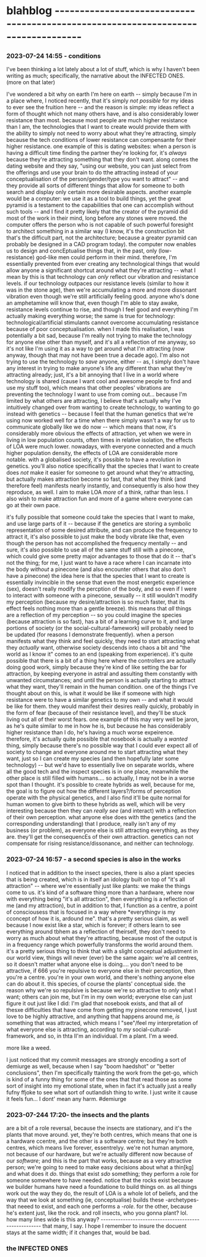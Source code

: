 # blahblog ---------------------------------------------------------------------------------

### 2023-07-24 14:55 - conditions

I've been thinking a lot lately about a lot of stuff, which is why I haven't been writing as much; specifically, the narrative about the INFECTED ONES. (more on that later)

I've wondered a bit why on earth I'm here on earth -- simply because I'm in a place where, I noticed recently, that it's simply *not possible* for my ideas to ever see the fruition here -- and the reason is simple: my ideas reflect a form of thought which not many others have, and is also considerably lower resistance than most.
  because most people are much higher resistance than I am, the technologies that I want to create would provide them with the ability to simply not need to worry about what they're attracting, simply because the tech conditions of lower resistance can compensante for their higher resistance.
    one example of this is dating websites: when a person is having a difficult time finding the partner they're looking for, it's *always* because they're attracting something that they don't want. along comes the dating website and they say, "using our website, you can just select from the offerings and use your brain to do tthe attracting instead of your conceptualisation of the person/gender/type you want to attract" -- and they provide all sorts of different things that allow for someone to both search and display only certain more desirable aspects.
    another example would be a computer: we use it as a tool to build things, yet the great pyramid is a testament to the capabilities that one can accomplish without such tools -- and I find it pretty likely that the creator of the pyramid did most of the work in their mind, long before any stones were moved. the computer offers the person who is not capable of such powerful foresight to architect something in a similar way (I know, it's the construction bit that's the difficult part, not the architecture; because a greater pyramid can probably be designed in a CAD program today). the computer now enables us to design and concEptualise things that, in the past, only (low-resistance) god-like men could perform in their mind.
  therefore, I'm essentially prevented from ever creating any technological things that would allow anyone a significant shortcut around what they're attracting -- what I mean by this is that technology can *only* reflect our vibration and resistance levels. if our technology outpaces our resistance levels (similar to how it was in the stone age), then we're accumulating a more and more dissonant vibration even though we're still artificially feeling good.
    anyone who's done an amphetamine will know that, even though I'm able to stay awake, resistance levels continue to rise, and though I feel good and everything I'm actually making everything worse; the same is true for technology: technological/artificial stimulants cannot overcome accumulating resistance because of poor conceptualisation.
when I made this realisation, I was potentially a bit sad, because I'm really not trying to make the technology for anyone else other than myself, and it's all a reflection of me anyway, so it's not like I'm using it as a way to get around what I'm attracting (now anyway, though that may not have been true a decade ago). I'm also not trying to use the technology to *save* anyone, either -- as, I simply don't have any interest in trying to make anyone's life any different than what they're attracting already; just, it's a bit annoying that I live in a world where technology is shared (cause I want cool and awesome people to find and use my stuff too), which means that other peoples' vibrations are preventing the technology I want to use from coming out...
  because I'm limited by what others are attracting, I believe that's actually why I've intuitively changed over from wanting to create technology, to wanting to go instead with genetics -- because I feel that the human genetics that we're using now worked well for a time when there simply wasn't a way for us to communicate globally like we do now -- which means that now, it's considerably more obvious the effects of attraction, yet when we were in living in low population counts, often times in relative isolation, the effects of LOA were much lower. nowadays, with everyone connected and a much higher population density, the effects of LOA are considerable more notable. with a globalised society, it's possible to have a revolution in genetics.
    you'll also notice specificallly that the species that I want to create does *not* make it easier for someone to get around what they're attracting, but actually makes attraction become so fast, that what they think (and therefore feel) manifests nearly instantly, and consequently is also how they reproduce, as well.
    I aim to make LOA *more* of a think, rathar than less. I also wish to make attraction fun and more of a game where everyone can go at their own pace.

it's fully possible that someone could take the species that I want to make, and use large parts of it -- because if the genetics are storing a symbolic representation of some desired attribute, and can produce the frequency to attract it, it's also possible to just make the body vibrate like that, even though the person has not accomplished the frequency mentally -- and sure, it's also possible to use all of the same stuff still with a pinecone, which could give some pretty major advantages to those that do it -- that's not the thing; for me, I just want to have a race where I can incarnate into the body *without* a pinecone (and also encounter others that also don't have a pinecone)
  the idea here is that the species that I want to create is essentially invincible in the sense that even the most energetic experience (sex), doesn't really modify the percption of the body, and so even if I were to interact with someone with a pinecone, sexually -- it still wouldn't modify my perception (because my desire/attraction is so much faster, that its effect feels nothing more than a gentle breeze).
    this means that *all* things are a reflection of my perception -- so you could imagine the species (because attraction is so fast), has a bit of a learning curve to it, and large portions of society (or the social-cultural-famework) will probably need to be updated (for reasons I demonstrate frequently).
      when a person manifests what they think and feel quickly, they need to start attracting what they *actually* want, otherwise society descends into chaos a bit and "the world as I know it" comes to an end (speaking from experience).
        it's quite possible that there is a bit of a thing here where the controllers are actually doing good work, simply because they're kind of like setting the bar for attraction, by keeping everyone in astral and assulting them constantly with unwanted circumstances; and until the person is actually starting to attract what they want, they'll remain in the human condition.
      one of the things I've thought about on this, is what it would be like if someone with high resistance were to have a similar genetics to my own -- and what it would be like for them. they would manifest their desires really quickly, probably in the form of fear (because of their resistance level), and they'll be stuck living out all of their worst fears.
        one example of this may very well be jaron, as he's quite similar to me in how he is, but because he has considerably higher resistance than I do, he's having a much worse expeirence.
    therefore, it's actually quite possible that nosebook is actually a *wanted* thing, simply because there's no possible way that I could ever expect all of society to change and everyone around me to start attracting what they want, just so I can create my species (and then hopefully later some technology) -- but we'd have to essentially live on separate worlds, where all the good tech and the inspect species is in one place, meanwhile the other place is still filled with humans.... so actually, I may not be in a worse spot than I thought.
  it's possible to create hybrids as well, because for me, the goal is to figure out how the different layers?/forms of perception operate with the physical genetics, and I also find it'll be quite normal for human women to give birth to these hybrids as well, which will be very interesting because then they can *really see* (and interact) with a reflection of their own perception.
what anyone else does with tthe genetics (and the corresponding understanding) that I produce, really isn't any of my business (or problem), as everyone else is still attracting everything, as they are. they'll get the consequencEs of their own attraction. genetics can not compensate for rising resistance/dissonance, and neither can technology.

### 2023-07-24 16:57 - a second species is also in the works

I noticed that in addition to the insect species, there is also a plant species that is being created, which is in itself an idology built on top of "it's all attraction" -- where we're essentially just like plants: we make the things come to us.
it's kind of a software thing more than a hardware, where now with everything being "it's all attraction", then everytthing is a reflection of me (and my attraction), but in addition to that, I function as a centre, a point of consciousess that is focused in a way where *everythingv is my cconcept of how it is, ardound me".
that's a pretty serious claim, as well because I now exist like a star, which is forever; if others learn to see everything around tbhem as a reflection of theirself, they don't need to worry as much about what they're attracting, because most of the output is in a frequency range which powerfully transforms the world around them. it's a pretty serious thing to think that with a slight conceptual adjustment in our world view, things will never (ever) be the same again: we're all centres, so it doesn't matter what anyone else is doing.... you don't need to be attractive, if 666 you're repulsive to everyone else in their perception, then you're a centre. you're in your own world, and there's nothing anyone else can do about it.
this species, of course the plants' conceptual side.
the reason why we're so repulsive is because we're so attractive to *only* what I want; others can join me, but I'm in my own world; everyone else can just figure it out just like I did: I'm glad that nosebook exists, and that all of thesxe difficulties that have come from getting my pinecone removed, I just love to be highly attractive, and anything that happens around me, *is* something that was attracted, which means I "see"/feel my interpretation of what everyone else is attracting, according to *my* social-cultural-framework, and so, in thta II'm
an individual.
I'm a plant.
I'm a weed.

more like a weed.

I just noticed that my commit messages are strongly encoding a sort of demiurge as well, because when I say "boom haedshot" or "better conclusions", then I'm specifically ttainting the work from the get-go, which is kind of a funny thing for some of the ones that that read those as some sort of insight into my emotional state, when in fact it's actually just a really fufny ffjoke to see what sort of outlandish thing to write. I just write it cause it feels fun... I dont' mean any harm. #demiurge

### 2023-07-244 17:20- the insects and the plants

are a bit of a role reversal, because the insects are stationary, and it's the plants that move around.
  yet, they're both centres, which means that one is a hardware ccentre, and the other is a software centre; but they're both centres, which means live forever, essentrelyy.
  we're not human anymore, not because of our hardware, but we're actually different now because of our *software*; and this is the part that works, because as a very attractive person; we're going to need to make easy decisions about what a thin[kg] and what does it *do*. things that exist *sdo* something; they perform a role for someone somewhere to have needed. notice that the rocks exist because we builder humans have need a foundatione to build things on.
  as all things work out the way they do, the result of LOA is a whole lot of beliefs, and the way that we look at something (ie, conceptualise) builds these -archetypes- that neeed to exist, and each one performs a -_role_. for the other, because he's extent just, like the rock.
  and roll insects,
  who you gonna plant?
lol.
  how many lines wide is this anyway? ------------------------------------------------------
  that many, I say.
  I hope I remember to insure the docuent stays at the same width; if it changes that, would be bad.


### the INFECTED ONES
